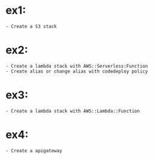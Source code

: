 # ex1:
    - Create a S3 stack
# ex2:
    - Create a lambda stack with AWS::Serverless:Function
    - Create alias or change alias with codedeploy policy
# ex3:
    - Create a lambda stack with AWS::Lambda::Function
# ex4:
    - Create a apigateway
